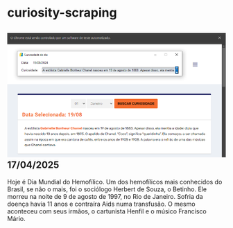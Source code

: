 # curiosity-scraping
![Budget](./execucao.png)
17/04/2025
-
Hoje é Dia Mundial do Hemofílico. Um dos hemofílicos mais conhecidos do Brasil, se não o mais, foi o sociólogo Herbert de Souza, o Betinho. Ele morreu na noite de 9 de agosto de 1997, no Rio de Janeiro. Sofria da doença havia 11 anos e contraíra Aids numa transfusão. O mesmo aconteceu com seus irmãos, o cartunista Henfil e o músico Francisco Mário.
